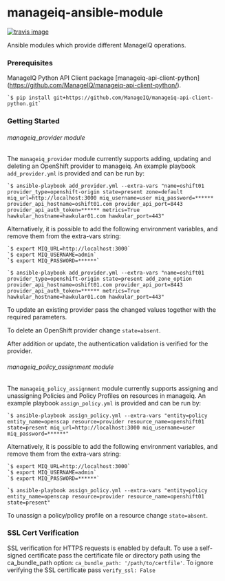# manageiq-ansible-module

[![travis image][]][travis status]

Ansible modules which provide different ManageIQ operations.

[travis image]: https://api.travis-ci.org/dkorn/manageiq-ansible-module.svg?branch=master
[travis status]: https://travis-ci.org/dkorn/manageiq-ansible-module/branches

### Prerequisites

ManageIQ Python API Client package [manageiq-api-client-python] (https://github.com/ManageIQ/manageiq-api-client-python/).

    `$ pip install git+https://github.com/ManageIQ/manageiq-api-client-python.git`

### Getting Started

###### manageiq_provider module

The `manageiq_provider` module currently supports adding, updating and deleting an OpenShift provider to manageiq.
An example playbook `add_provider.yml` is provided and can be run by:

    `$ ansible-playbook add_provider.yml --extra-vars "name=oshift01 provider_type=openshift-origin state=present zone=default miq_url=http://localhost:3000 miq_username=user miq_password=****** provider_api_hostname=oshift01.com provider_api_port=8443 provider_api_auth_token=****** metrics=True hawkular_hostname=hawkular01.com hawkular_port=443"

Alternatively, it is possible to add the following environment variables, and remove them from the extra-vars string:

    `$ export MIQ_URL=http://localhost:3000`
    `$ export MIQ_USERNAME=admin`
    `$ export MIQ_PASSWORD=******`

    `$ ansible-playbook add_provider.yml --extra-vars "name=oshift01 provider_type=openshift-origin state=present add_zone_option provider_api_hostname=oshift01.com provider_api_port=8443 provider_api_auth_token=****** metrics=True hawkular_hostname=hawkular01.com hawkular_port=443"

To update an existing provider pass the changed values together with the required parameters.

To delete an OpenShift provider change `state=absent`.

After addition or update, the authentication validation is verified for the provider.

###### manageiq_policy_assignment module

The `manageiq_policy_assignment` module currently supports assigning and unassigning Policies and Policy Profiles on resources in manageiq.
An example playbook `assign_policy.yml` is provided and can be run by:

    `$ ansible-playbook assign_policy.yml --extra-vars "entity=policy entity_name=openscap resource=provider resource_name=openshift01 state=present miq_url=http://localhost:3000 miq_username=user miq_password=******"

Alternatively, it is possible to add the following environment variables, and remove them from the extra-vars string:

    `$ export MIQ_URL=http://localhost:3000`
    `$ export MIQ_USERNAME=admin`
    `$ export MIQ_PASSWORD=******`

    `$ ansible-playbook assign_policy.yml --extra-vars "entity=policy entity_name=openscap resource=provider resource_name=openshift01 state=present"

To unassign a policy/policy profile on a resource change `state=absent`.

### SSL Cert Verification

SSL verification for HTTPS requests is enabled by default.
To use a self-signed certificate pass the certificate file or directory path using the ca_bundle_path option: `ca_bundle_path: '/path/to/certfile'`.
To ignore verifying the SSL certificate pass `verify_ssl: False`
